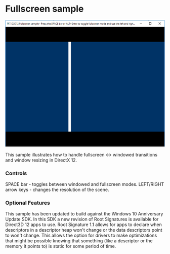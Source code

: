 # Fullscreen sample
![Fullscreen GUI](src/D3D12Fullscreen.png)

This sample illustrates how to handle fullscreen <-> windowed transitions and window resizing in DirectX 12.

### Controls
SPACE bar - toggles between windowed and fullscreen modes.
LEFT/RIGHT arrow keys - changes the resolution of the scene.

### Optional Features
This sample has been updated to build against the Windows 10 Anniversary Update SDK. In this SDK a new revision of Root Signatures is available for Direct3D 12 apps to use. Root Signature 1.1 allows for apps to declare when descriptors in a descriptor heap won't change or the data descriptors point to won't change.  This allows the option for drivers to make optimizations that might be possible knowing that something (like a descriptor or the memory it points to) is static for some period of time.